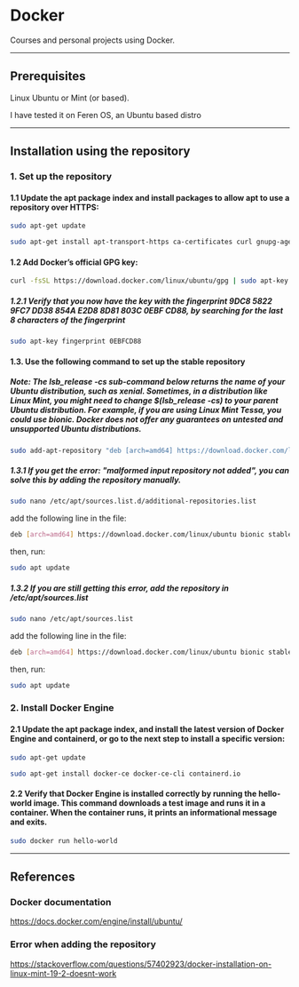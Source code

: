 # Docker

Courses and personal projects using Docker.

---

## Prerequisites

Linux Ubuntu or Mint (or based).

I have tested it on Feren OS, an Ubuntu based distro

---

## Installation using the repository

### 1. Set up the repository

#### 1.1 Update the apt package index and install packages to allow apt to use a repository over HTTPS:

```bash
sudo apt-get update
```

```bash
sudo apt-get install apt-transport-https ca-certificates curl gnupg-agent software-properties-common
```

#### 1.2 Add Docker’s official GPG key:

```bash
curl -fsSL https://download.docker.com/linux/ubuntu/gpg | sudo apt-key add -
```

##### 1.2.1 Verify that you now have the key with the fingerprint 9DC8 5822 9FC7 DD38 854A  E2D8 8D81 803C 0EBF CD88, by searching for the last 8 characters of the fingerprint

```bash
sudo apt-key fingerprint 0EBFCD88
```

#### 1.3. Use the following command to set up the stable repository
##### Note: The lsb_release -cs sub-command below returns the name of your Ubuntu distribution, such as xenial. Sometimes, in a distribution like Linux Mint, you might need to change $(lsb_release -cs) to your parent Ubuntu distribution. For example, if you are using Linux Mint Tessa, you could use bionic. Docker does not offer any guarantees on untested and unsupported Ubuntu distributions.

```bash
sudo add-apt-repository "deb [arch=amd64] https://download.docker.com/linux/ubuntu $(lsb_release -cs) stable"
```

##### 1.3.1 If you get the error: "malformed input repository not added", you can solve this by adding the repository manually.

```bash
sudo nano /etc/apt/sources.list.d/additional-repositories.list
```

add the following line in the file:

```bash
deb [arch=amd64] https://download.docker.com/linux/ubuntu bionic stable
```

then, run:

```bash
sudo apt update
```

##### 1.3.2 If you are still getting this error, add the repository in /etc/apt/sources.list

```bash
sudo nano /etc/apt/sources.list
```

add the following line in the file:

```bash
deb [arch=amd64] https://download.docker.com/linux/ubuntu bionic stable
```

then, run:

``` bash
sudo apt update
```

### 2. Install Docker Engine

#### 2.1 Update the apt package index, and install the latest version of Docker Engine and containerd, or go to the next step to install a specific version:

```bash
sudo apt-get update
```

```bash
sudo apt-get install docker-ce docker-ce-cli containerd.io
```

#### 2.2 Verify that Docker Engine is installed correctly by running the hello-world image. This command downloads a test image and runs it in a container. When the container runs, it prints an informational message and exits.

```bash
sudo docker run hello-world
```

---

## References

### Docker documentation

https://docs.docker.com/engine/install/ubuntu/

### Error when adding the repository

https://stackoverflow.com/questions/57402923/docker-installation-on-linux-mint-19-2-doesnt-work
